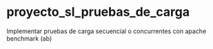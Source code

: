 # proyecto_sl_pruebas_de_carga
Implementar pruebas de carga secuencial o concurrentes con apache benchmark (ab)
